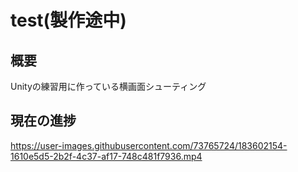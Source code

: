 # test(製作途中)

## 概要
Unityの練習用に作っている横画面シューティング

## 現在の進捗


https://user-images.githubusercontent.com/73765724/183602154-1610e5d5-2b2f-4c37-af17-748c481f7936.mp4



